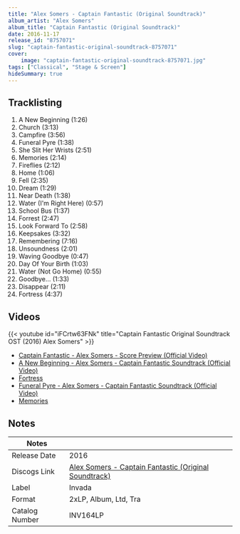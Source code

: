 ```yaml
---
title: "Alex Somers - Captain Fantastic (Original Soundtrack)"
album_artist: "Alex Somers"
album_title: "Captain Fantastic (Original Soundtrack)"
date: 2016-11-17
release_id: "8757071"
slug: "captain-fantastic-original-soundtrack-8757071"
cover:
    image: "captain-fantastic-original-soundtrack-8757071.jpg"
tags: ["Classical", "Stage & Screen"]
hideSummary: true
---
```


## Tracklisting
1. A New Beginning (1:26)
2. Church (3:13)
3. Campfire (3:56)
4. Funeral Pyre (1:38)
5. She Slit Her Wrists (2:51)
6. Memories (2:14)
7. Fireflies (2:12)
8. Home (1:06)
9. Fell (2:35)
10. Dream (1:29)
11. Near Death (1:38)
12. Water (I'm Right Here) (0:57)
13. School Bus (1:37)
14. Forrest (2:47)
15. Look Forward To (2:58)
16. Keepsakes (3:32)
17. Remembering (7:16)
18. Unsoundness (2:01)
19. Waving Goodbye (0:47)
20. Day Of Your Birth (1:03)
21. Water (Not Go Home) (0:55)
22. Goodbye... (1:33)
23. Disappear (2:11)
24. Fortress (4:37)

## Videos
{{< youtube id="iFCrtw63FNk" title="Captain Fantastic Original Soundtrack OST (2016) Alex Somers" >}}
- [Captain Fantastic - Alex Somers - Score Preview (Official Video)](https://www.youtube.com/watch?v=IF0i0Zv3kzM)
- [A New Beginning - Alex Somers - Captain Fantastic Soundtrack (Official Video)](https://www.youtube.com/watch?v=ngclAElpcZ4)
- [Fortress](https://www.youtube.com/watch?v=HuV6YmQLDq4)
- [Funeral Pyre - Alex Somers - Captain Fantastic Soundtrack (Official Video)](https://www.youtube.com/watch?v=bXks1AP8fG8)
- [Memories](https://www.youtube.com/watch?v=T82gOSwFCPs)

## Notes

| Notes          |             |
| ---------------| ----------- |
| Release Date   | 2016 |
| Discogs Link   | [Alex Somers - Captain Fantastic (Original Soundtrack)](https://www.discogs.com/release/8757071) |
| Label          | Invada |
| Format         | 2xLP, Album, Ltd, Tra |
| Catalog Number | INV164LP |

